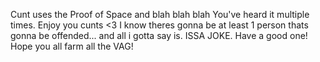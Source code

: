 Cunt uses the Proof of Space and blah blah blah
You've heard it multiple times. Enjoy you cunts <3 
I know theres gonna be at least 1 person thats gonna be offended... and all i gotta say is. ISSA JOKE. 
Have a good one! Hope you all farm all the VAG!
